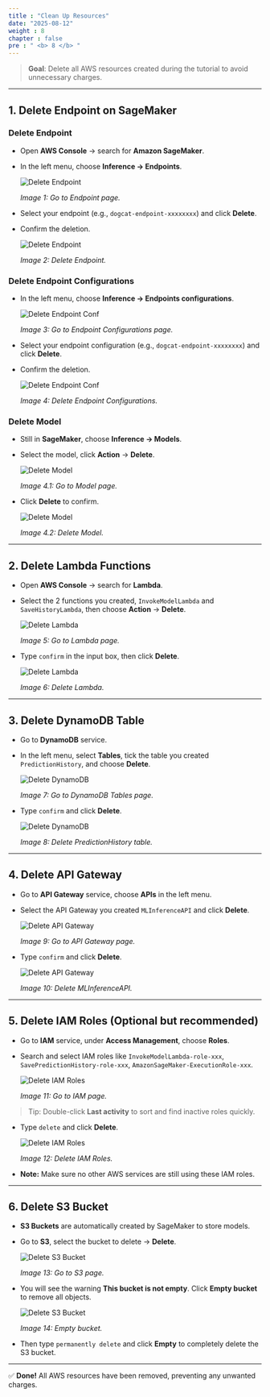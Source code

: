 ```yaml
---
title : "Clean Up Resources"
date: "2025-08-12"
weight : 8
chapter : false
pre : " <b> 8 </b> "
---
```


> **Goal**: Delete all AWS resources created during the tutorial to avoid unnecessary charges.

---

## 1. Delete Endpoint on SageMaker

### Delete Endpoint

- Open **AWS Console** → search for **Amazon SageMaker**.
- In the left menu, choose **Inference → Endpoints**.

    ![Delete Endpoint](/images/8.clean/clean-1.png)

    *Image 1: Go to Endpoint page.*

- Select your endpoint (e.g., `dogcat-endpoint-xxxxxxxx`) and click **Delete**.
- Confirm the deletion.

    ![Delete Endpoint](/images/8.clean/clean-2.png)

    *Image 2: Delete Endpoint.*

### Delete Endpoint Configurations

- In the left menu, choose **Inference → Endpoints configurations**.

    ![Delete Endpoint Conf](/images/8.clean/clean-3.png)

    *Image 3: Go to Endpoint Configurations page.*

- Select your endpoint configuration (e.g., `dogcat-endpoint-xxxxxxxx`) and click **Delete**.
- Confirm the deletion.

    ![Delete Endpoint Conf](/images/8.clean/clean-4.png)

    *Image 4: Delete Endpoint Configurations.*

### Delete Model

- Still in **SageMaker**, choose **Inference → Models**.
- Select the model, click **Action** → **Delete**.

    ![Delete Model](/images/8.clean/clean-4.1.png)

    *Image 4.1: Go to Model page.*

- Click **Delete** to confirm.

    ![Delete Model](/images/8.clean/clean-4.2.png)

    *Image 4.2: Delete Model.*

---

## 2. Delete Lambda Functions

- Open **AWS Console** → search for **Lambda**.
- Select the 2 functions you created, `InvokeModelLambda` and `SaveHistoryLambda`, then choose **Action** → **Delete**.

    ![Delete Lambda](/images/8.clean/clean-5.png)

    *Image 5: Go to Lambda page.*

- Type `confirm` in the input box, then click **Delete**.

    ![Delete Lambda](/images/8.clean/clean-6.png)

    *Image 6: Delete Lambda.*

---

## 3. Delete DynamoDB Table

- Go to **DynamoDB** service.
- In the left menu, select **Tables**, tick the table you created `PredictionHistory`, and choose **Delete**.

    ![Delete DynamoDB](/images/8.clean/clean-7.png)

    *Image 7: Go to DynamoDB Tables page.*

- Type `confirm` and click **Delete**.

    ![Delete DynamoDB](/images/8.clean/clean-8.png)

    *Image 8: Delete PredictionHistory table.*

---

## 4. Delete API Gateway

- Go to **API Gateway** service, choose **APIs** in the left menu.
- Select the API Gateway you created `MLInferenceAPI` and click **Delete**.

    ![Delete API Gateway](/images/8.clean/clean-9.png)

    *Image 9: Go to API Gateway page.*

- Type `confirm` and click **Delete**.

    ![Delete API Gateway](/images/8.clean/clean-10.png)

    *Image 10: Delete MLInferenceAPI.*

---

## 5. Delete IAM Roles (Optional but recommended)

- Go to **IAM** service, under **Access Management**, choose **Roles**.
- Search and select IAM roles like `InvokeModelLambda-role-xxx`, `SavePredictionHistory-role-xxx`, `AmazonSageMaker-ExecutionRole-xxx`.

    ![Delete IAM Roles](/images/8.clean/clean-11.png)

    *Image 11: Go to IAM page.*

> Tip: Double-click **Last activity** to sort and find inactive roles quickly.

- Type `delete` and click **Delete**.

    ![Delete IAM Roles](/images/8.clean/clean-12.png)

    *Image 12: Delete IAM Roles.*

- **Note:** Make sure no other AWS services are still using these IAM roles.

---

## 6. Delete S3 Bucket

- **S3 Buckets** are automatically created by SageMaker to store models.
- Go to **S3**, select the bucket to delete → **Delete**.

    ![Delete S3 Bucket](/images/8.clean/clean-13.png)

    *Image 13: Go to S3 page.*

- You will see the warning **This bucket is not empty**. Click **Empty bucket** to remove all objects.

    ![Delete S3 Bucket](/images/8.clean/clean-14.png)

    *Image 14: Empty bucket.*

- Then type `permanently delete` and click **Empty** to completely delete the S3 bucket.

---

✅ **Done!** All AWS resources have been removed, preventing any unwanted charges.